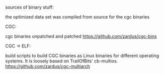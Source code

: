sources of binary stuff:


the optimized data set was compiled from source for the cgc binaries


CGC:

cgc binaries unpatched and patched
https://github.com/zardus/cgc-bins

CGC -> ELF:

build scripts to build CGC binaries as Linux binaries for different operating systems.
It is loosely based on TrailOfBits' cb-multios.
https://github.com/zardus/cgc-multiarch

